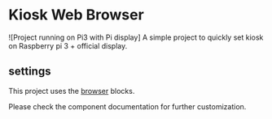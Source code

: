 # Kiosk Web Browser

![Project running on Pi3 with Pi display]
A simple project to quickly set kiosk on Raspberry pi 3 + official display.

## settings

This project uses the [browser](https://github.com/balenablocks/browser) blocks.

Please check the component documentation for further customization.

